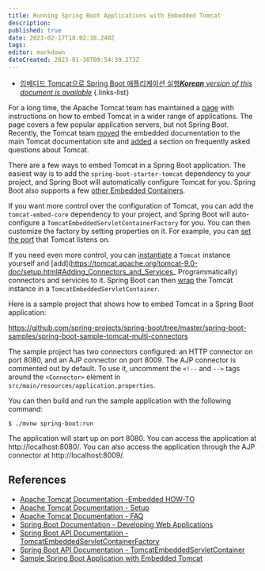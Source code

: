 ```yaml
---
title: Running Spring Boot Applications with Embedded Tomcat
description: 
published: true
date: 2023-02-17T18:02:38.240Z
tags: 
editor: markdown
dateCreated: 2023-01-30T09:54:39.273Z
---
```


- [임베디드 Tomcat으로 Spring Boot 애플리케이션 실행***Korean** version of this document is available*](/ko/Knowledge-base/Spring-Boot/running-spring-boot-applications-with-embedded-tomcat)
{.links-list}


For a long time, the Apache Tomcat team has maintained a [page](https://tomcat.apache.org/tomcat-7.0-doc/embedded-howto.html) with instructions on how to embed Tomcat in a wider range of applications. The page covers a few popular application servers, but not Spring Boot. Recently, the Tomcat team [moved](https://tomcat.apache.org/tomcat-9.0-doc/setup.html) the embedded documentation to the main Tomcat documentation site and [added](https://tomcat.apache.org/tomcat-9.0-doc/faq/index.html) a section on frequently asked questions about Tomcat.

There are a few ways to embed Tomcat in a Spring Boot application. The easiest way is to add the `spring-boot-starter-tomcat` dependency to your project, and Spring Boot will automatically configure Tomcat for you. Spring Boot also supports a few [other Embedded Containers](https://docs.spring.io/spring-boot/docs/current/reference/html/boot-features-developing-web-applications.html#boot-features-embedded-container-support).

If you want more control over the configuration of Tomcat, you can add the `tomcat-embed-core` dependency to your project, and Spring Boot will auto-configure a `TomcatEmbeddedServletContainerFactory` for you. You can then customize the factory by setting properties on it. For example, you can [set the port](https://docs.spring.io/spring-boot/docs/current/api/org/springframework/boot/context/embedded/tomcat/TomcatEmbeddedServletContainerFactory.html#setPort-int-) that Tomcat listens on.

If you need even more control, you can [instantiate](https://tomcat.apache.org/tomcat-9.0-doc/setup.html#Instantiating_Tomcat) a `Tomcat` instance yourself and [add](https://tomcat.apache.org/tomcat-9.0-doc/setup.html#Adding_Connectors_and_Services_ Programmatically) connectors and services to it. Spring Boot can then [wrap](https://docs.spring.io/spring-boot/docs/current/api/org/springframework/boot/context/embedded/tomcat/TomcatEmbeddedServletContainerFactory.html#getTomcatEmbeddedServletContainer-org.apache.catalina.startup.Tomcat-) the Tomcat instance in a `TomcatEmbeddedServletContainer`.

Here is a sample project that shows how to embed Tomcat in a Spring Boot application:

https://github.com/spring-projects/spring-boot/tree/master/spring-boot-samples/spring-boot-sample-tomcat-multi-connectors

The sample project has two connectors configured: an HTTP connector on port 8080, and an AJP connector on port 8009. The AJP connector is commented out by default. To use it, uncomment the `<!--` and `-->` tags around the `<Connector>` element in `src/main/resources/application.properties`.

You can then build and run the sample application with the following command:

```
$ ./mvnw spring-boot:run
```

The application will start up on port 8080. You can access the application at http://localhost:8080/. You can also access the application through the AJP connector at http://localhost:8009/.

## References

- [Apache Tomcat Documentation -Embedded HOW-TO](https://tomcat.apache.org/tomcat-7.0-doc/embedded-howto.html)
- [Apache Tomcat Documentation - Setup](https://tomcat.apache.org/tomcat-9.0-doc/setup.html)
- [Apache Tomcat Documentation - FAQ](https://tomcat.apache.org/tomcat-9.0-doc/faq/index.html)
- [Spring Boot Documentation - Developing Web Applications](https://docs.spring.io/spring-boot/docs/current/reference/html/boot-features-developing-web-applications.html#boot-features-embedded-container-support)
- [Spring Boot API Documentation - TomcatEmbeddedServletContainerFactory](https://docs.spring.io/spring-boot/docs/current/api/org/springframework/boot/context/embedded/tomcat/TomcatEmbeddedServletContainerFactory.html)
- [Spring Boot API Documentation - TomcatEmbeddedServletContainer](https://docs.spring.io/spring-boot/docs/current/api/org/springframework/boot/context/embedded/tomcat/TomcatEmbeddedServletContainer.html)
- [Sample Spring Boot Application with Embedded Tomcat](https://github.com/spring-projects/spring-boot/tree/master/spring-boot-samples/spring-boot-sample-tomcat-multi-connectors)